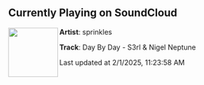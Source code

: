 ## Currently Playing on SoundCloud

[<img align="left" width="100" src="https://i1.sndcdn.com/artworks-000124453249-0n07aw-t500x500.jpg">](https://soundcloud.com/sprinkles1/day-by-day-s3rl-nigel-neptune)

**Artist**: sprinkles 

**Track**: Day By Day - S3rl & Nigel Neptune

Last updated at 2/1/2025, 11:23:58 AM
